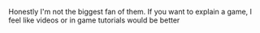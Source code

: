 Honestly I'm not the biggest fan of them. If you want to explain a game, I feel like videos or in game tutorials would be better
